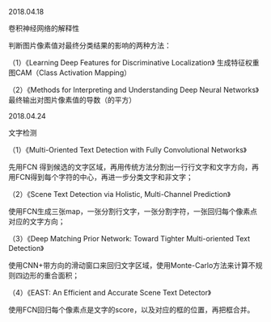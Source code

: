 2018.04.18

卷积神经网络的解释性

判断图片像素值对最终分类结果的影响的两种方法：

（1）《Learning Deep Features for Discriminative Localization》
生成特征权重图CAM（Class Activation Mapping）

（2）《Methods for Interpreting and Understanding Deep Neural Networks》
最终输出对图片像素值的导数（的平方）


2018.04.24

文字检测

（1）《Multi-Oriented Text Detection with Fully Convolutional Networks》

先用FCN 得到候选的文字区域，再用传统方法分割出一行行文字和文字方向，再用FCN得到每个字符的中心，再进一步分类文字和非文字；

（2）《Scene Text Detection via Holistic, Multi-Channel Prediction》

使用FCN生成三张map，一张分割行文字，一张分割字符，一张回归每个像素点对应的文字方向；

（3）《Deep Matching Prior Network: Toward Tighter Multi-oriented Text Detection》

使用CNN+带方向的滑动窗口来回归文字区域，使用Monte-Carlo方法来计算不规则四边形的重合面积；

（4）《EAST: An Efficient and Accurate Scene Text Detector》

使用FCN回归每个像素点是文字的score，以及对应的框的位置，再把框合并。
